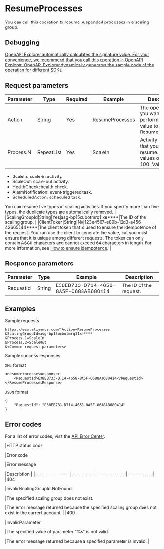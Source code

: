 # ResumeProcesses

You can call this operation to resume suspended processes in a scaling group.

## Debugging

[OpenAPI Explorer automatically calculates the signature value. For your convenience, we recommend that you call this operation in OpenAPI Explorer. OpenAPI Explorer dynamically generates the sample code of the operation for different SDKs.](https://api.aliyun.com/#product=Ess&api=ResumeProcesses&type=RPC&version=2014-08-28)

## Request parameters

|Parameter|Type|Required|Example|Description|
|---------|----|--------|-------|-----------|
|Action|String|Yes|ResumeProcesses|The operation that you want to perform. Set the value to ResumeProcesses. |
|Process.N|RepeatList|Yes|ScaleIn|Activity type N that you want to resume. Valid values of N: 1 to 100. Valid values:

-   ScaleIn: scale-in activity.
-   ScaleOut: scale-out activity.
-   HealthCheck: health check.
-   AlarmNotification: event-triggered task.
-   ScheduledAction: scheduled task.

You can resume five types of scaling activities. If you specify more than five types, the duplicate types are automatically removed. |
|ScalingGroupId|String|Yes|asg-bp15oubotmrq11xe\*\*\*\*|The ID of the scaling group. |
|ClientToken|String|No|123e4567-e89b-12d3-a456-42665544\*\*\*\*|The client token that is used to ensure the idempotence of the request. You can use the client to generate the value, but you must ensure that it is unique among different requests. The token can only contain ASCII characters and cannot exceed 64 characters in length. For more information, see [How to ensure idempotence](~~25965~~). |

## Response parameters

|Parameter|Type|Example|Description|
|---------|----|-------|-----------|
|RequestId|String|E38EB733-D714-4658-8A5F-0688AB680414|The ID of the request. |

## Examples

Sample requests

```
https://ess.aliyuncs.com/?Action=ResumeProcesses
&ScalingGroupId=asg-bp15oubotmrq11xe****
&Process.1=ScaleIn
&Process.2=ScaleOut
&<Common request parameters>
```

Sample success responses

`XML` format

```
<ResumeProcessesResponse>
    <RequestId>E38EB733-D714-4658-8A5F-0688AB680414</RequestId>
</ResumeProcessesResponse>
```

`JSON` format

```
{
    "RequestId": "E38EB733-D714-4658-8A5F-0688AB680414"
}
```

## Error codes

For a list of error codes, visit the [API Error Center](https://error-center.alibabacloud.com/status/product/Ess).

|HTTP status code

|Error code

|Error message

|Description |
|------------------|------------|---------------|-------------|
|404

|InvalidScalingGroupId.NotFound

|The specified scaling group does not exist.

|The error message returned because the specified scaling group does not exist in the current account. |
|400

|InvalidParameter

|The specified value of parameter "%s" is not valid.

|The error message returned because a specified parameter is invalid. |

